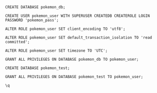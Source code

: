     CREATE DATABASE pokemon_db;

    CREATE USER pokemon_user WITH SUPERUSER CREATEDB CREATEROLE LOGIN PASSWORD 'pokemon_pass';

    ALTER ROLE pokemon_user SET client_encoding TO 'utf8';

    ALTER ROLE pokemon_user SET default_transaction_isolation TO 'read committed';

    ALTER ROLE pokemon_user SET timezone TO 'UTC';

    GRANT ALL PRIVILEGES ON DATABASE pokemon_db TO pokemon_user;

    CREATE DATABASE pokemon_test;

    GRANT ALL PRIVILEGES ON DATABASE pokemon_test TO pokemon_user;

    \q